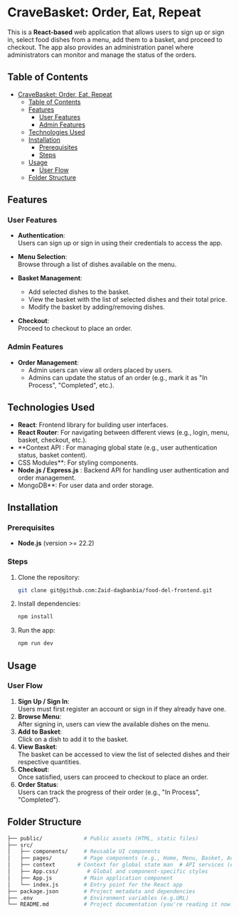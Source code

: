 # CraveBasket: Order, Eat, Repeat

This is a **React-based** web application that allows users to sign up or sign in, select food dishes from a menu, add them to a basket, and proceed to checkout. The app also provides an administration panel where administrators can monitor and manage the status of the orders.

## Table of Contents
- [CraveBasket: Order, Eat, Repeat](#cravebasket-order-eat-repeat)
  - [Table of Contents](#table-of-contents)
  - [Features](#features)
    - [User Features](#user-features)
    - [Admin Features](#admin-features)
  - [Technologies Used](#technologies-used)
  - [Installation](#installation)
    - [Prerequisites](#prerequisites)
    - [Steps](#steps)
  - [Usage](#usage)
    - [User Flow](#user-flow)
  - [Folder Structure](#folder-structure)


## Features

### User Features
- **Authentication**:  
  Users can sign up or sign in using their credentials to access the app.

- **Menu Selection**:  
  Browse through a list of dishes available on the menu.

- **Basket Management**:  
  - Add selected dishes to the basket.  
  - View the basket with the list of selected dishes and their total price.  
  - Modify the basket by adding/removing dishes.

- **Checkout**:  
  Proceed to checkout to place an order.

### Admin Features
- **Order Management**:  
  - Admin users can view all orders placed by users.  
  - Admins can update the status of an order (e.g., mark it as "In Process", "Completed", etc.).

## Technologies Used
- **React**: Frontend library for building user interfaces.
- **React Router**: For navigating between different views (e.g., login, menu, basket, checkout, etc.).
- **Context API : For managing global state (e.g., user authentication status, basket content).
- CSS Modules**: For styling components.
- **Node.js / Express.js** : Backend API for handling user authentication and order management.
- MongoDB**: For user data and order storage.

## Installation

### Prerequisites
- **Node.js** (version >= 22.2)
  
### Steps

1. Clone the repository:
    ```bash
    git clone git@github.com:Zaid-dagbanbia/food-del-frontend.git
    ```

2. Install dependencies:
    ```bash
    npm install
    ```

3. Run the app:
    ```bash
    npm run dev
    ```
## Usage

### User Flow
1. **Sign Up / Sign In**:  
   Users must first register an account or sign in if they already have one.
2. **Browse Menu**:  
   After signing in, users can view the available dishes on the menu.
3. **Add to Basket**:  
   Click on a dish to add it to the basket.
4. **View Basket**:  
   The basket can be accessed to view the list of selected dishes and their respective quantities.
5. **Checkout**:  
   Once satisfied, users can proceed to checkout to place an order.
6. **Order Status**:  
   Users can track the progress of their order (e.g., "In Process", "Completed").

## Folder Structure

```bash
├── public/             # Public assets (HTML, static files)
├── src/
│   ├── components/     # Reusable UI components
│   ├── pages/          # Page components (e.g., Home, Menu, Basket, Admin)
│   ├── context       # Context for global state man  # API services (e.g., authentication, order management)
│   ├── App.css/         # Global and component-specific styles
│   ├── App.js          # Main application component
│   └── index.js        # Entry point for the React app
├── package.json        # Project metadata and dependencies
├── .env                # Environment variables (e.g.URL)
└── README.md           # Project documentation (you're reading it now!)
